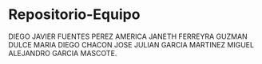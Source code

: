# Repositorio-Equipo
DIEGO JAVIER FUENTES PEREZ
AMERICA JANETH FERREYRA GUZMAN
DULCE MARIA DIEGO CHACON
JOSE JULIAN GARCIA MARTINEZ
MIGUEL ALEJANDRO GARCIA MASCOTE.
